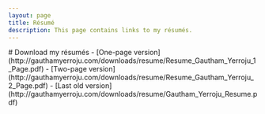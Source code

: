 ```yaml
---
layout: page
title: Résumé
description: This page contains links to my résumés.
---
```


<div id="post-page"><div class="content">
# Download my résumés
- [One-page version](http://gauthamyerroju.com/downloads/resume/Resume_Gautham_Yerroju_1_Page.pdf)
- [Two-page version](http://gauthamyerroju.com/downloads/resume/Resume_Gautham_Yerroju_2_Page.pdf)
- [Last old version](http://gauthamyerroju.com/downloads/resume/Gautham_Yerroju_Resume.pdf)
</div></div>
